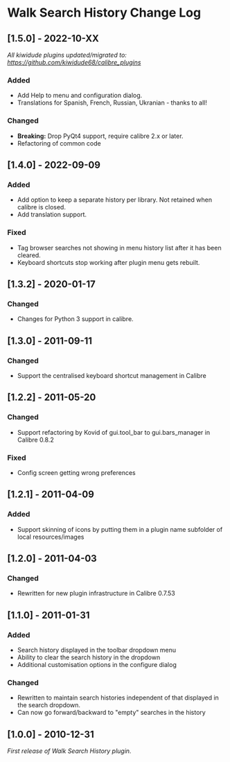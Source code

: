 # Walk Search History Change Log

## [1.5.0] - 2022-10-XX
_All kiwidude plugins updated/migrated to: https://github.com/kiwidude68/calibre_plugins_
### Added
- Add Help to menu and configuration dialog.
- Translations for Spanish, French, Russian, Ukranian - thanks to all!
### Changed
- **Breaking:** Drop PyQt4 support, require calibre 2.x or later.
- Refactoring of common code

## [1.4.0] - 2022-09-09
### Added
- Add option to keep a separate history per library. Not retained when calibre is closed.
- Add translation support.
### Fixed
- Tag browser searches not showing in menu history list after it has been cleared.
- Keyboard shortcuts stop working after plugin menu gets rebuilt.

## [1.3.2] - 2020-01-17
### Changed
- Changes for Python 3 support in calibre.

## [1.3.0] - 2011-09-11
### Changed
- Support the centralised keyboard shortcut management in Calibre

## [1.2.2] - 2011-05-20
### Changed
- Support refactoring by Kovid of gui.tool_bar to gui.bars_manager in Calibre 0.8.2
### Fixed
- Config screen getting wrong preferences

## [1.2.1] - 2011-04-09
### Added
- Support skinning of icons by putting them in a plugin name subfolder of local resources/images

## [1.2.0] - 2011-04-03
### Changed
- Rewritten for new plugin infrastructure in Calibre 0.7.53

## [1.1.0] - 2011-01-31
### Added
- Search history displayed in the toolbar dropdown menu
- Ability to clear the search history in the dropdown
- Additional customisation options in the configure dialog
### Changed
- Rewritten to maintain search histories independent of that displayed in the search dropdown.
- Can now go forward/backward to "empty" searches in the history

## [1.0.0] - 2010-12-31

_First release of Walk Search History plugin._
